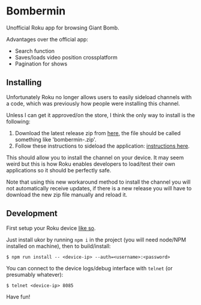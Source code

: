 # Bombermin #

Unofficial Roku app for browsing Giant Bomb.

Advantages over the official app:

+ Search function
+ Saves/loads video position crossplatform
+ Pagination for shows

## Installing ##

Unfortunately Roku no longer allows users to easily sideload channels with a code, which was previously how people were installing this channel.

Unless I can get it approved/on the store, I think the only way to install is the following:

1. Download the latest release zip from [here](https://github.com/bananaoomarang/bombermin/releases/tag/v2.2.0), the file should be called something like 'bombermin-<version-number>.zip'.
1. Follow these instructions to sideload the application: [instructions here](https://blog.roku.com/developer/developer-setup-guide).

This should allow you to install the channel on your device. It may seem weird but this is how Roku enables developers to load/test their own applications so it should be perfectly safe.

Note that using this new workaround method to install the channel you will not automatically receive updates, if there is a new release you will have to download the new zip file manually and reload it.

## Development ##

First setup your Roku device [like so](https://blog.roku.com/developer/developer-setup-guide).

Just install ukor by running `npm i` in the project (you will need node/NPM installed on machine), then to build/install:

```
$ npm run install -- <device-ip> --auth=<username>:<password>
```

You can connect to the device logs/debug interface with `telnet` (or presumably whatever):

```
$ telnet <device-ip> 8085
```

Have fun!
